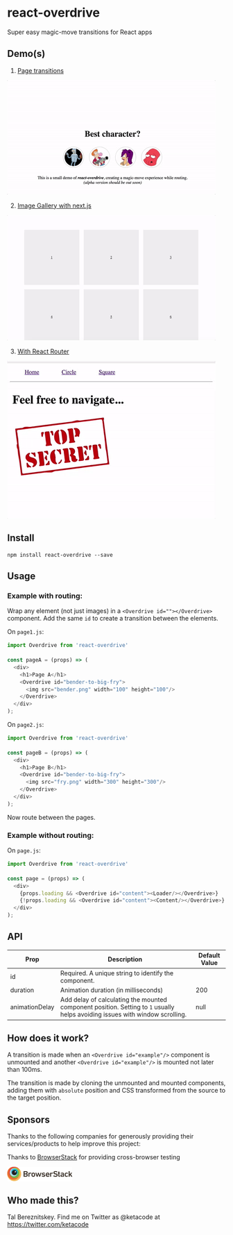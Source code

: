 # react-overdrive
Super easy magic-move transitions for React apps

## Demo(s)

1. [Page transitions](https://overdrive-demo.now.sh)

![Overdrive Demo](assets/overdrive.gif "Demo")

2. [Image Gallery with next.js](https://nextgram-overdrive.now.sh)

![Overdrive Demo](assets/nextgram-overdrive.gif "Demo")

3. [With React Router](https://overdrive-rr4.now.sh)

![Overdrive Demo](assets/rr-overdrive.gif "Demo")

## Install

```
npm install react-overdrive --save
```

## Usage

### Example with routing:

Wrap any element (not just images) in a `<Overdrive id=""></Overdrive>` component. Add the same `id` to create a transition between the elements.

On `page1.js`:
```js
import Overdrive from 'react-overdrive'

const pageA = (props) => (
  <div>
    <h1>Page A</h1>
    <Overdrive id="bender-to-big-fry">
      <img src="bender.png" width="100" height="100"/>
    </Overdrive>
  </div>
);
```

On `page2.js`:
```js
import Overdrive from 'react-overdrive'

const pageB = (props) => (
  <div>
    <h1>Page B</h1>
    <Overdrive id="bender-to-big-fry">
      <img src="fry.png" width="300" height="300"/>
    </Overdrive>
  </div>
);
```

Now route between the pages.

### Example without routing:

On `page.js`:
```js
import Overdrive from 'react-overdrive'

const page = (props) => (
  <div>
    {props.loading && <Overdrive id="content"><Loader/></Overdrive>}
    {!props.loading && <Overdrive id="content"><Content/></Overdrive>}
  </div>
);
```

## API

| Prop           | Description                                                                                                                  | Default Value |
|----------------|------------------------------------------------------------------------------------------------------------------------------|---------------|
| id             | Required. A unique string to identify the component.                                                                         |               |
| duration       | Animation duration (in milliseconds)                                                                                         | 200           |
| animationDelay | Add delay of calculating the mounted component position. Setting to `1` usually helps avoiding issues with window scrolling. | null          |

## How does it work?

A transition is made when an `<Overdrive id="example"/>` component is unmounted and another `<Overdrive id="example"/>` is mounted not later than 100ms.

The transition is made by cloning the unmounted and mounted components, adding them with `absolute` position and CSS transformed from the source to the target position.

## Sponsors

Thanks to the following companies for generously providing their services/products to help improve this project:

Thanks to [BrowserStack](https://browserstack.com/) for providing cross-browser testing

<img src="assets/browserstack-logo.svg" width="150">

## Who made this?

Tal Bereznitskey. Find me on Twitter as @ketacode at https://twitter.com/ketacode
